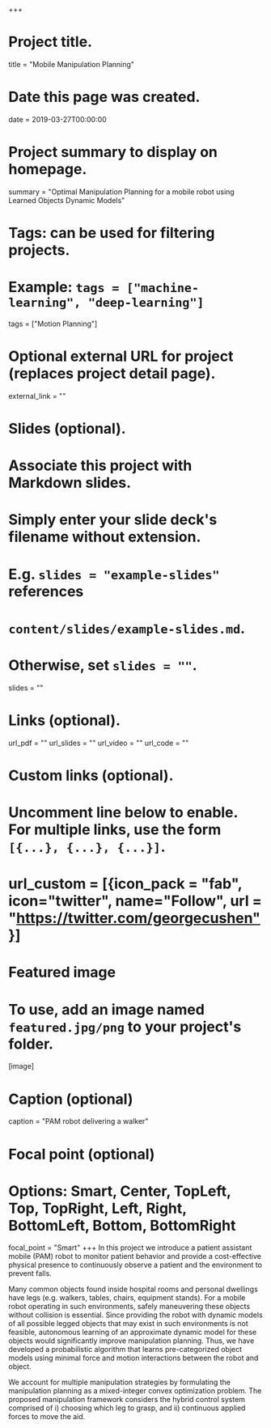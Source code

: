 +++
# Project title.
title = "Mobile Manipulation Planning"

# Date this page was created.
date = 2019-03-27T00:00:00

# Project summary to display on homepage.
summary = "Optimal Manipulation Planning for a mobile robot using Learned Objects Dynamic Models"
# Tags: can be used for filtering projects.
# Example: `tags = ["machine-learning", "deep-learning"]`
tags = ["Motion Planning"]

# Optional external URL for project (replaces project detail page).
external_link = ""

# Slides (optional).
#   Associate this project with Markdown slides.
#   Simply enter your slide deck's filename without extension.
#   E.g. `slides = "example-slides"` references
#   `content/slides/example-slides.md`.
#   Otherwise, set `slides = ""`.
slides = ""


# Links (optional).
url_pdf = ""
url_slides = ""
url_video = ""
url_code = ""

# Custom links (optional).
#   Uncomment line below to enable. For multiple links, use the form `[{...}, {...}, {...}]`.
#   url_custom = [{icon_pack = "fab", icon="twitter", name="Follow", url = "https://twitter.com/georgecushen"}]

# Featured image
# To use, add an image named `featured.jpg/png` to your project's folder.
[image]
  # Caption (optional)
  caption = "PAM robot delivering a walker"

  # Focal point (optional)
  # Options: Smart, Center, TopLeft, Top, TopRight, Left, Right, BottomLeft, Bottom, BottomRight
  focal_point = "Smart"
+++
In this project we introduce a patient assistant mobile (PAM) robot to monitor patient behavior and provide a cost-effective physical presence to continuously observe a patient and the environment to prevent falls.

Many common objects found inside hospital rooms and personal dwellings have legs (e.g. walkers, tables, chairs, equipment stands). For a mobile robot operating in such environments, safely maneuvering these objects without collision is essential. Since providing the robot with dynamic models of all possible legged objects that may exist in such environments is not feasible, autonomous learning of an approximate dynamic model for these objects would significantly improve manipulation planning. Thus, we have developed a probabilistic algorithm that learns pre-categorized object models using minimal force and motion interactions between the robot and object.

We account for multiple manipulation strategies by formulating the manipulation planning as a mixed-integer convex optimization problem. The proposed manipulation framework considers the hybrid control system comprised of i) choosing which leg to grasp, and ii) continuous applied forces to move the aid.
